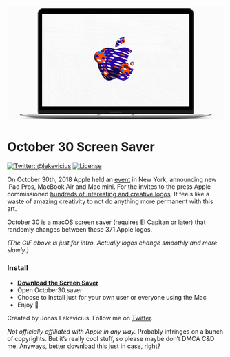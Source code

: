 <p align="center"><img src="Release/screenshot.gif" alt="Screenshot" width="600" /></p>

# October 30 Screen Saver

[![Twitter: @lekevicius](https://img.shields.io/badge/contact-@lekevicius-blue.svg)](https://twitter.com/lekevicius)
[![License](https://img.shields.io/badge/license-MIT-green.svg)](https://github.com/lekevicius/October30/blob/master/LICENSE.md)

On October 30th, 2018 Apple held an [event](https://www.apple.com/apple-events/october-2018/) in New York, announcing new iPad Pros, MacBook Air and Mac mini.
For the invites to the press Apple commissioned [hundreds of interesting and creative logos](https://www.macrumors.com/2018/10/24/all-the-apple-logos/). It feels like a waste of amazing creativity to not do anything more permanent with this art. 

October 30 is a macOS screen saver (requires El Capitan or later) that randomly changes between these 371 Apple logos.

_(The GIF above is just for intro. Actually logos change smoothly and more slowly.)_

### Install
* [**Download the Screen Saver**](Release/October30.saver.zip)
* Open October30.saver
* Choose to Install just for your own user or everyone using the Mac
* Enjoy 🍎

Created by Jonas Lekevicius. Follow me on [Twitter](https://twitter.com/lekevicius).

_Not officially affiliated with Apple in any way._ Probably infringes on a bunch of copyrights. But it’s really cool stuff, so please maybe don’t DMCA C&D me. Anyways, better download this just in case, right?

